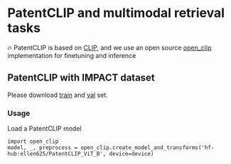 # PatentCLIP and multimodal retrieval tasks
:fire: PatentCLIP is based on [CLIP](https://github.com/openai/CLIP), and we use an open source [open_clip](https://github.com/mlfoundations/open_clip) implementation for finetuning and inference 

## PatentCLIP with IMPACT dataset
Please download [train](https://drive.google.com/file/d/1Tasis4QHKWaSfhaW0ZHktgBRPrSmWiH3/view?usp=drive_link) and [val](https://drive.google.com/file/d/1_AZs-8loZctEiZo0xB9aTS4Vmya71Vwt/view?usp=drive_link) set.

### Usage
Load a PatentCLIP model
```
import open_clip
model, _, preprocess = open_clip.create_model_and_transforms('hf-hub:ellen625/PatentCLIP_ViT_B', device=device)
```
